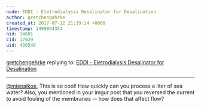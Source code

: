 ```yaml
---
node: EDDI - Eletrodialysis Desalinator for Desalination
author: gretchengehrke
created_at: 2017-07-12 21:19:14 +0000
timestamp: 1499894354
nid: 14601
cid: 17029
uid: 430549
---
```




[gretchengehrke](../profile/gretchengehrke) replying to: [EDDI - Eletrodialysis Desalinator for Desalination](../notes/mienaikoe/07-01-2017/eddi-eletrodialysis-desalinator-for-desalination)

----
[@mienaikoe](/profile/mienaikoe), This is so cool! How quickly can you process a liter of sea water? Also, you mentioned in your imgur post that you reversed the current to avoid fouling of the membranes -- how does that affect flow? 